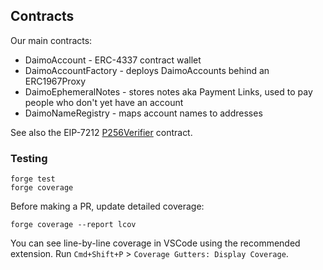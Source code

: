 ## Contracts

Our main contracts:

- DaimoAccount - ERC-4337 contract wallet
- DaimoAccountFactory - deploys DaimoAccounts behind an ERC1967Proxy
- DaimoEphemeralNotes - stores notes aka Payment Links, used to pay people who don't yet have an account
- DaimoNameRegistry - maps account names to addresses

See also the EIP-7212 [P256Verifier](https://github.com/daimo-eth/eip-7212) contract.

### Testing

```
forge test
forge coverage
```

Before making a PR, update detailed coverage:

```
forge coverage --report lcov
```

You can see line-by-line coverage in VSCode using the recommended extension. Run
`Cmd+Shift+P` > `Coverage Gutters: Display Coverage`.
